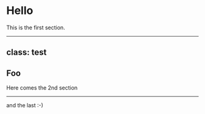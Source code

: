 # Hello

This is the first section.

---
class: test
---

## Foo

Here comes the 2nd section

---

and the last :-)
